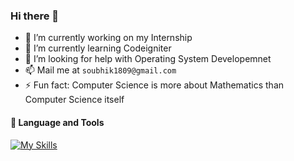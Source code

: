 ### Hi there 👋

- 🔭 I’m currently working on my Internship
- 🌱 I’m currently learning Codeigniter
- 🤔 I’m looking for help with Operating System Developemnet
- 📫 Mail me at `soubhik1809@gmail.com`
- ⚡ Fun fact: Computer Science is more about Mathematics than Computer Science itself

#### 🧰 Language and Tools
[![My Skills](https://skillicons.dev/icons?i=linux,bash,c,rust,php,python,html,css,js,nginx,mysql,matlab,docker,tensorflow,selenium,flask,vscode,vim)](#)

